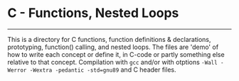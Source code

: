 # C - Functions, Nested Loops
---
This is a directory for C functions, function definitions & declarations, prototyping, function() calling, and nested loops.
The files are 'demo' of how to write each concept or define it, in C-code or partly something else relative to that concept.
Compilation with ```gcc``` and/or with otptions ```-Wall -Werror -Wextra -pedantic -std=gnu89``` and C header files.
